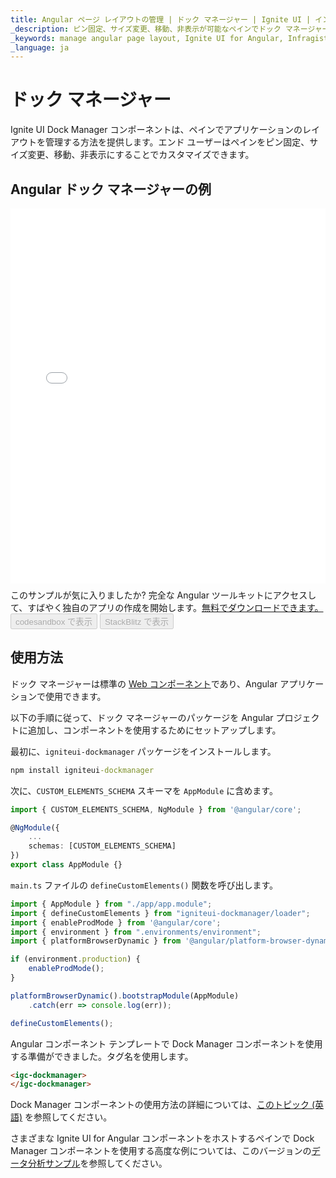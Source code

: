 ```yaml
---
title: Angular ページ レイアウトの管理 | ドック マネージャー | Ignite UI | インフラジスティックス
_description: ピン固定、サイズ変更、移動、非表示が可能なペインでドック マネージャーを使用して Angular アプリケーションのレイアウトをカスタマイズする方法を説明します。
_keywords: manage angular page layout, Ignite UI for Angular, Infragistics, Angular ページ レイアウトの管理, インフラジスティックス
_language: ja
---
```

# ドック マネージャー

Ignite UI Dock Manager コンポーネントは、ペインでアプリケーションのレイアウトを管理する方法を提供します。エンド ユーザーはペインをピン固定、サイズ変更、移動、非表示にすることでカスタマイズできます。

## Angular ドック マネージャーの例

<div class="sample-container loading" style="height: 600px">
    <iframe id="dock-manager-overview-iframe" src='{environment:demosBaseUrl}/layouts/dock-manager-sample' width="100%" height="100%" seamless="" frameborder="0" onload="onXPlatSampleIframeContentLoaded(this);" alt="Angular ドック マネージャーの例"></iframe>
</div>
<p style="margin: 0;padding-top: 0.5rem">このサンプルが気に入りましたか? 完全な Angular ツールキットにアクセスして、すばやく独自のアプリの作成を開始します。<a class="no-external-icon mchNoDecorate trackCTA" target="_blank" href="https://jp.infragistics.com/products/ignite-ui-angular/download" data-xd-ga-action="Download" data-xd-ga-label="Ignite UI for Angular">無料でダウンロードできます。</a></p>
<div>
<button data-localize="codesandbox" disabled class="codesandbox-btn" data-iframe-id="dock-manager-overview-iframe" data-demos-base-url="{environment:demosBaseUrl}">codesandbox で表示
    </button>
<button data-localize="stackblitz" disabled class="stackblitz-btn" data-iframe-id="dock-manager-overview-iframe" data-demos-base-url="{environment:demosBaseUrl}">StackBlitz で表示
    </button>
</div>

<div class="divider--half"></div>


## 使用方法
ドック マネージャーは標準の [Web コンポーネント](https://developer.mozilla.org/ja-JP/docs/Web/Web_Components)であり、Angular アプリケーションで使用できます。

以下の手順に従って、ドック マネージャーのパッケージを Angular プロジェクトに追加し、コンポーネントを使用するためにセットアップします。

最初に、`igniteui-dockmanager` パッケージをインストールします。

```cmd
npm install igniteui-dockmanager
```

次に、`CUSTOM_ELEMENTS_SCHEMA` スキーマを `AppModule` に含めます。

```typescript
import { CUSTOM_ELEMENTS_SCHEMA, NgModule } from '@angular/core';

@NgModule({
    ...
    schemas: [CUSTOM_ELEMENTS_SCHEMA]
})
export class AppModule {}
```
`main.ts` ファイルの `defineCustomElements()` 関数を呼び出します。

```typescript
import { AppModule } from "./app/app.module";
import { defineCustomElements } from "igniteui-dockmanager/loader";
import { enableProdMode } from '@angular/core';
import { environment } from ".environments/environment";
import { platformBrowserDynamic } from '@angular/platform-browser-dynamic';

if (environment.production) {
    enableProdMode();
}

platformBrowserDynamic().bootstrapModule(AppModule)
    .catch(err => console.log(err));

defineCustomElements();
```

Angular コンポーネント テンプレートで Dock Manager コンポーネントを使用する準備ができました。タグ名を使用します。

```html
<igc-dockmanager>
</igc-dockmanager>
```

Dock Manager コンポーネントの使用方法の詳細については、[このトピック (英語)](https://www.infragistics.com//products/ignite-ui-web-components/web-components/components/dock-manager.html) を参照してください。

さまざまな Ignite UI for Angular コンポーネントをホストするペインで Dock Manager コンポーネントを使用する高度な例については、このバージョンの[データ分析サンプル](./general/framework-and-features/data-analysis.md#Dock-Manager-のデータ分析)を参照してください。